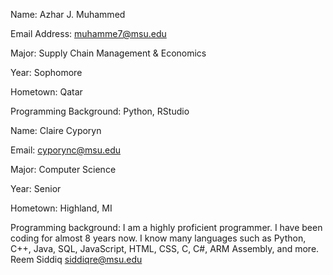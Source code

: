 Name: Azhar J. Muhammed

Email Address: muhamme7@msu.edu

Major: Supply Chain Management & Economics

Year: Sophomore

Hometown: Qatar

Programming Background: Python, RStudio

Name: Claire Cyporyn

Email: cyporync@msu.edu

Major: Computer Science

Year: Senior

Hometown: Highland, MI

Programming background: I am a highly proficient programmer. I have been coding for almost 8 years now. I know many languages such as Python, C++, Java, SQL, JavaScript, HTML, CSS, C, C#, ARM Assembly, and more.
Reem Siddiq siddiqre@msu.edu
